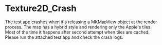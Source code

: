 # Texture2D_Crash
The test app crashes when it's releasing a MKMapView object at the render process. The map has a hybrid style and rendering only the Apple's tiles. Most of the time it happens after second attempt when tiles are cached. Please run the attached test app and check the crash logs.
